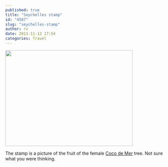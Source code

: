 ```yaml
---
published: true
title: "Seychelles stamp"
id: "4587"
slug: "seychelles-stamp"
author: rv
date: 2011-11-12 17:54
categories: Travel
---
```

<a href="https://s3.amazonaws.com/cfwblog/uploads/2011/11/seychelles.jpg"><img class="aligncenter size-medium wp-image-4588" title="seychelles" src="https://s3.amazonaws.com/cfwblog/uploads/2011/11/seychelles-400x300.jpg" alt="" width="400" height="300" /></a>

The stamp is a picture of the fruit of the female <a href="https://en.wikipedia.org/wiki/Legends_of_the_Coco_de_Mer">Coco de Mer</a> tree. Not sure what you were thinking.